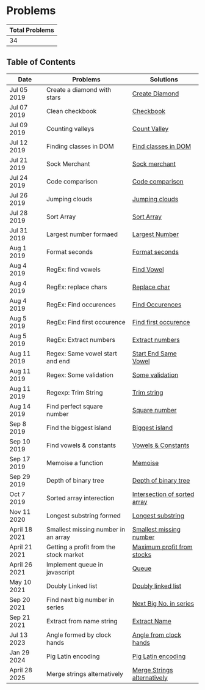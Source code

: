 # Problems

| Total Problems |
| -------------- |
| 34             |

## Table of Contents

| Date          | Problems                               | Solutions                                                                  |
| ------------- | -------------------------------------- | -------------------------------------------------------------------------- |
| Jul 05 2019   | Create a diamond with stars            | [Create Diamond](./src/diamond-with-star.js)                               |
| Jul 07 2019   | Clean checkbook                        | [Checkbook](./src/checkbook.js)                                            |
| Jul 09 2019   | Counting valleys                       | [Count Valley](./src/counting-valley.js)                                   |
| Jul 12 2019   | Finding classes in DOM                 | [Find classes in DOM](./src/find-class.js)                                 |
| Jul 21 2019   | Sock Merchant                          | [Sock merchant](./src/sock-merchant.js)                                    |
| Jul 24 2019   | Code comparison                        | [Code comparison](./src/code-comparison.js)                                |
| Jul 26 2019   | Jumping clouds                         | [Jumping clouds](./src/jumping-clouds.js)                                  |
| Jul 28 2019   | Sort Array                             | [Sort Array](./src/sort-array.js)                                          |
| Jul 31 2019   | Largest number formaed                 | [Largest Number](./src/largest-number-formed.js)                           |
| Aug 1 2019    | Format seconds                         | [Format seconds](./src/count-seconds.js)                                   |
| Aug 4 2019    | RegEx: find vowels                     | [Find Vowel](./src/Regexp/find-vowel.js)                                   |
| Aug 4 2019    | RegEx: replace chars                   | [Replace char](./src/Regexp/replace-char.js)                               |
| Aug 4 2019    | RegEx: Find occurences                 | [Find Occurences](./src/Regexp/find-occurences.js)                         |
| Aug 5 2019    | RegEx: Find first occurence            | [Find first occurence](./src/Regexp/first-find.js)                         |
| Aug 5 2019    | RegEx: Extract numbers                 | [Extract numbers](./src/Regexp/extract-number.js)                          |
| Aug 11 2019   | Regex: Same vowel start and end        | [Start End Same Vowel](./src/Regexp/start-end-with-same-vowel.js)          |
| Aug 11 2019   | Regex: Some validation                 | [Some validation](./src/Regexp/some-validation.js)                         |
| Aug 11 2019   | Regexp: Trim String                    | [Trim string](./src/Regexp/trim-string.js)                                 |
| Aug 14 2019   | Find perfect square number             | [Square number](./src/isSquareRoot.js)                                     |
| Sep 8 2019    | Find the biggest island                | [Biggest island](./src/biggest-island.js)                                  |
| Sep 10 2019   | Find vowels & constants                | [Vowels & Constants](./src/Regexp/count-vowels.js)                         |
| Sep 17 2019   | Memoise a function                     | [Memoise](./src/memoisation.js)                                            |
| Sep 29 2019   | Depth of binary tree                   | [Depth of binary tree](./src/Tree/max-depth.js)                            |
| Oct 7 2019    | Sorted array interection               | [Intersection of sorted array](./src/array-interection.js)                 |
| Nov 11 2020   | Longest substring formed               | [Longest substring](./src/strings/longest-substring.js)                    |
| April 18 2021 | Smallest missing number in an array    | [Smallest missing number](./src/find-smallest-missing-number.js)           |
| April 21 2021 | Getting a profit from the stock market | [Maximum profit from stocks](./src/maxStockProfit.js)                      |
| April 26 2021 | Implement queue in javascript          | [Queue](./src/LinkedList/queue.js)                                         |
| May 10 2021   | Doubly Linked list                     | [Doubly linked list](./src/LinkedList/double_linked-list.js)               |
| Sep 20 2021   | Find next big number in series         | [Next Big No. in series](./src/find-next-greater-number.js)                |
| Sep 21 2021   | Extract from name string               | [Extract Name](./src/validate-name.js)                                     |
| Jul 13 2023   | Angle formed by clock hands            | [Angle from clock hands](./src/angle-between-clock-hand.js)                |
| Jan 29 2024   | Pig Latin encoding                     | [Pig Latin encoding](./src/strings/pig-latin.js)                           |
| April 28 2025 | Merge strings alternatively            | [Merge Strings alternatively](./src/strings/merge-string-alternatively.js) |
